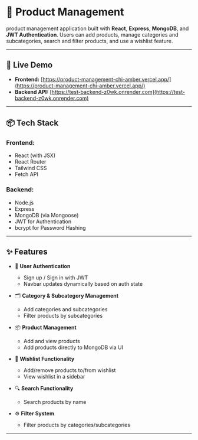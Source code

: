 # 🛒 Product Management 

product management application built with **React**, **Express**, **MongoDB**, and **JWT Authentication**. Users can add products, manage categories and subcategories, search and filter products, and use a wishlist feature.

---

## 🚀 Live Demo

- **Frontend:** [https://product-management-chi-amber.vercel.app/](https://product-management-chi-amber.vercel.app/)
- **Backend API:** [https://test-backend-z0wk.onrender.com](https://test-backend-z0wk.onrender.com)

---

## 📦 Tech Stack

### Frontend:
- React (with JSX)
- React Router
- Tailwind CSS
- Fetch API

### Backend:
- Node.js
- Express
- MongoDB (via Mongoose)
- JWT for Authentication
- bcrypt for Password Hashing

---

## ✨ Features

- 🔐 **User Authentication**
  - Sign up / Sign in with JWT
  - Navbar updates dynamically based on auth state

- 🗂️ **Category & Subcategory Management**
  - Add categories and subcategories
  - Filter products by subcategories

- 📦 **Product Management**
  - Add and view products
  - Add products directly to MongoDB via UI

- 💖 **Wishlist Functionality**
  - Add/remove products to/from wishlist
  - View wishlist in a sidebar

- 🔍 **Search Functionality**
  - Search products by name

- ⚙️ **Filter System**
  - Filter products by categories/subcategories

---


